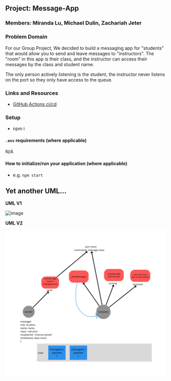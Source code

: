 ## Project: Message-App

### Members: Miranda Lu, Michael Dulin, Zachariah Jeter

### Problem Domain
For our Group Project, We decided to build a messaging app for "students" that would allow you to send and leave messages to "instructors". The "room" in this app is their class, and the instructor can access their messages by the class and student name.

The only person actively listening is the student, the instructor never listens on the port so they only have access to the queue.

### Links and Resources

- [GitHub Actions ci/cd]()

### Setup

- npm i

#### `.env` requirements (where applicable)

N/A

#### How to initialize/run your application (where applicable)

- e.g. `npm start`

## Yet another UML...

**UML V1**

<img width="479" alt="image" src="https://user-images.githubusercontent.com/73040864/233517858-ac87e178-5d54-4e17-9918-a7a94c8bfc72.png">

**UML V2**

![UML for Messaging App](message-app.png)

